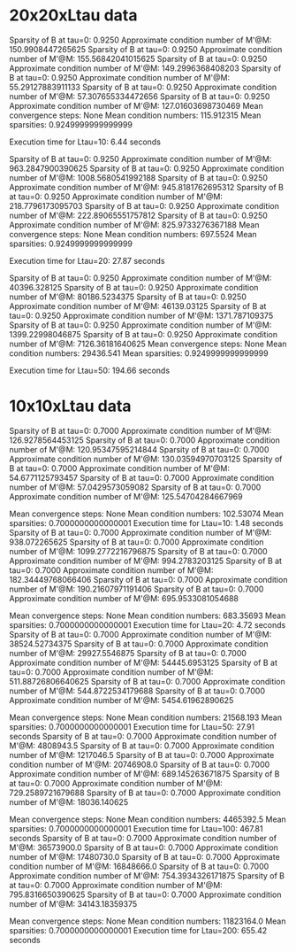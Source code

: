 # 20x20xLtau data
Sparsity of B at tau=0: 0.9250
Approximate condition number of M'@M: 150.9908447265625
Sparsity of B at tau=0: 0.9250
Approximate condition number of M'@M: 155.56842041015625
Sparsity of B at tau=0: 0.9250
Approximate condition number of M'@M: 149.2996368408203
Sparsity of B at tau=0: 0.9250
Approximate condition number of M'@M: 55.29127883911133
Sparsity of B at tau=0: 0.9250
Approximate condition number of M'@M: 57.307655334472656
Sparsity of B at tau=0: 0.9250
Approximate condition number of M'@M: 127.01603698730469
Mean convergence steps: None
Mean condition numbers: 115.912315
Mean sparsities: 0.9249999999999999

Execution time for Ltau=10: 6.44 seconds

Sparsity of B at tau=0: 0.9250
Approximate condition number of M'@M: 963.2847900390625
Sparsity of B at tau=0: 0.9250
Approximate condition number of M'@M: 1008.5680541992188
Sparsity of B at tau=0: 0.9250
Approximate condition number of M'@M: 945.8181762695312
Sparsity of B at tau=0: 0.9250
Approximate condition number of M'@M: 218.7796173095703
Sparsity of B at tau=0: 0.9250
Approximate condition number of M'@M: 222.89065551757812
Sparsity of B at tau=0: 0.9250
Approximate condition number of M'@M: 825.9733276367188
Mean convergence steps: None
Mean condition numbers: 697.5524
Mean sparsities: 0.9249999999999999


Execution time for Ltau=20: 27.87 seconds

Sparsity of B at tau=0: 0.9250
Approximate condition number of M'@M: 40396.328125
Sparsity of B at tau=0: 0.9250
Approximate condition number of M'@M: 80186.5234375
Sparsity of B at tau=0: 0.9250
Approximate condition number of M'@M: 46139.03125
Sparsity of B at tau=0: 0.9250
Approximate condition number of M'@M: 1371.787109375
Sparsity of B at tau=0: 0.9250
Approximate condition number of M'@M: 1399.22998046875
Sparsity of B at tau=0: 0.9250
Approximate condition number of M'@M: 7126.36181640625
Mean convergence steps: None
Mean condition numbers: 29436.541
Mean sparsities: 0.9249999999999999

Execution time for Ltau=50: 194.66 seconds


# 10x10xLtau data
Sparsity of B at tau=0: 0.7000
Approximate condition number of M'@M: 126.9278564453125
Sparsity of B at tau=0: 0.7000
Approximate condition number of M'@M: 120.95347595214844
Sparsity of B at tau=0: 0.7000
Approximate condition number of M'@M: 130.03594970703125
Sparsity of B at tau=0: 0.7000
Approximate condition number of M'@M: 54.6771125793457
Sparsity of B at tau=0: 0.7000
Approximate condition number of M'@M: 57.0429573059082
Sparsity of B at tau=0: 0.7000
Approximate condition number of M'@M: 125.54704284667969

Mean convergence steps: None
Mean condition numbers: 102.53074
Mean sparsities: 0.7000000000000001
Execution time for Ltau=10: 1.48 seconds
Sparsity of B at tau=0: 0.7000
Approximate condition number of M'@M: 938.072265625
Sparsity of B at tau=0: 0.7000
Approximate condition number of M'@M: 1099.2772216796875
Sparsity of B at tau=0: 0.7000
Approximate condition number of M'@M: 994.2783203125
Sparsity of B at tau=0: 0.7000
Approximate condition number of M'@M: 182.34449768066406
Sparsity of B at tau=0: 0.7000
Approximate condition number of M'@M: 190.21607971191406
Sparsity of B at tau=0: 0.7000
Approximate condition number of M'@M: 695.9533081054688

Mean convergence steps: None
Mean condition numbers: 683.35693
Mean sparsities: 0.7000000000000001
Execution time for Ltau=20: 4.72 seconds
Sparsity of B at tau=0: 0.7000
Approximate condition number of M'@M: 38524.52734375
Sparsity of B at tau=0: 0.7000
Approximate condition number of M'@M: 29927.5546875
Sparsity of B at tau=0: 0.7000
Approximate condition number of M'@M: 54445.6953125
Sparsity of B at tau=0: 0.7000
Approximate condition number of M'@M: 511.88726806640625
Sparsity of B at tau=0: 0.7000
Approximate condition number of M'@M: 544.8722534179688
Sparsity of B at tau=0: 0.7000
Approximate condition number of M'@M: 5454.61962890625

Mean convergence steps: None
Mean condition numbers: 21568.193
Mean sparsities: 0.7000000000000001
Execution time for Ltau=50: 27.91 seconds
Sparsity of B at tau=0: 0.7000
Approximate condition number of M'@M: 4808943.5
Sparsity of B at tau=0: 0.7000
Approximate condition number of M'@M: 1217046.5
Sparsity of B at tau=0: 0.7000
Approximate condition number of M'@M: 20746908.0
Sparsity of B at tau=0: 0.7000
Approximate condition number of M'@M: 689.145263671875
Sparsity of B at tau=0: 0.7000
Approximate condition number of M'@M: 729.2589721679688
Sparsity of B at tau=0: 0.7000
Approximate condition number of M'@M: 18036.140625

Mean convergence steps: None
Mean condition numbers: 4465392.5
Mean sparsities: 0.7000000000000001
Execution time for Ltau=100: 467.81 seconds
Sparsity of B at tau=0: 0.7000
Approximate condition number of M'@M: 36573900.0
Sparsity of B at tau=0: 0.7000
Approximate condition number of M'@M: 17480730.0
Sparsity of B at tau=0: 0.7000
Approximate condition number of M'@M: 16848666.0
Sparsity of B at tau=0: 0.7000
Approximate condition number of M'@M: 754.3934326171875
Sparsity of B at tau=0: 0.7000
Approximate condition number of M'@M: 795.8316650390625
Sparsity of B at tau=0: 0.7000
Approximate condition number of M'@M: 34143.18359375

Mean convergence steps: None
Mean condition numbers: 11823164.0
Mean sparsities: 0.7000000000000001
Execution time for Ltau=200: 655.42 seconds
